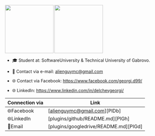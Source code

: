 <div>
  <img height="160" align="left" src="https://github-readme-stats.vercel.app/api?username=georgidelchev&count_private=true&true&hide=issues&show_icons=true" />
  <img height="160" src="https://github-readme-stats.vercel.app/api/top-langs/?username=georgidelchev&layout=compact" />
</div>

- 🎓 Student at: SoftwareUniversity & Technical University of Gabrovo.

- 📧 Contact via e-mail: alienguymc@gmail.com

- 🌐 Contact via Facebook: https://www.facebook.com/georgi.d99/

- 🌐 LinkedIn: https://www.linkedin.com/in/delchevgeorgi/

| Connection via | Link |
| ------ | ------ |
| 🌐Facebook | [alienguymc@gmail.com][PlDb] |
| 🌐LinkedIn | [plugins/github/README.md][PlGh] |
| 📧Email | [plugins/googledrive/README.md][PlGd] |

